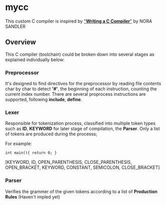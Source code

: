 # mycc
This custom C compiler is inspired by ["**Writing a C Compiler**"](https://www.amazon.co.jp/-/en/Writing-Compiler-Programming-Language-Scratch/dp/1718500424) by NORA SANDLER

## Overview
This C compiler (toolchain) could be broken down into several stages as explained individually below:

### Preprocessor
It's designed to find directives for the preprocessor by reading file contents char by char to detect **'#'**, the beginning of each instruction, counting the current index number. There are several proprocess instructions are supported, following **include**, **define**.

### Lexer
Responsible for tokenization process, classified into multiple token types such as **ID**, **KEYWORD** for later stage of compilation, the **Parser**. Only a list of tokens are produced during the processs;

For example:

`
int main(){
  return 0;
}
`

[KEYWORD, ID, OPEN_PARENTHESIS, CLOSE_PARENTHESIS, OPEN_BRACKET, KEYWORD, CONSTANT, SEMICOLON, CLOSE_BRACKET]

### Parser
Verifies the grammer of the given tokens according to a list of **Production Rules** (Haven't impled yet)
### 
